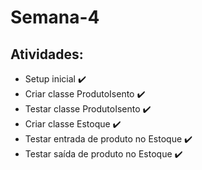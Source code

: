 # Semana-4
## Atividades:
- Setup inicial ✔️
- Criar classe ProdutoIsento ✔️
- Testar classe ProdutoIsento ✔️
- Criar classe Estoque ✔️
- Testar entrada de produto no Estoque ✔️
- Testar saída de produto no Estoque ✔️
